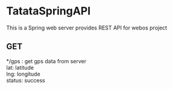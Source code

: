# TatataSpringAPI
This is a Spring web server provides REST API for webos project
  ## GET
  */gps : get gps data from server  
  lat: latitude  
  lng: longitude  
  status: success  
